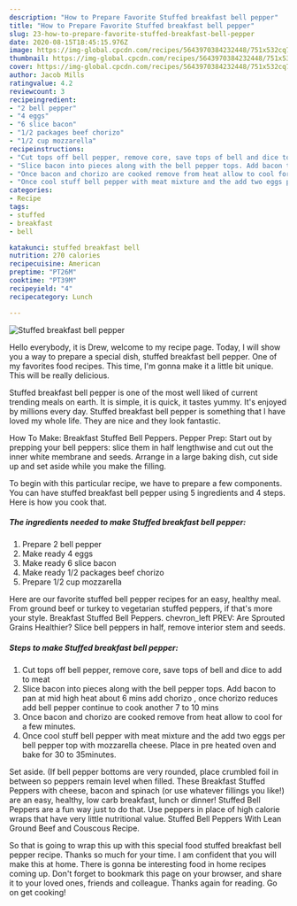 ```yaml
---
description: "How to Prepare Favorite Stuffed breakfast bell pepper"
title: "How to Prepare Favorite Stuffed breakfast bell pepper"
slug: 23-how-to-prepare-favorite-stuffed-breakfast-bell-pepper
date: 2020-08-15T18:45:15.976Z
image: https://img-global.cpcdn.com/recipes/5643970384232448/751x532cq70/stuffed-breakfast-bell-pepper-recipe-main-photo.jpg
thumbnail: https://img-global.cpcdn.com/recipes/5643970384232448/751x532cq70/stuffed-breakfast-bell-pepper-recipe-main-photo.jpg
cover: https://img-global.cpcdn.com/recipes/5643970384232448/751x532cq70/stuffed-breakfast-bell-pepper-recipe-main-photo.jpg
author: Jacob Mills
ratingvalue: 4.2
reviewcount: 3
recipeingredient:
- "2 bell pepper"
- "4 eggs"
- "6 slice bacon"
- "1/2 packages beef chorizo"
- "1/2 cup mozzarella"
recipeinstructions:
- "Cut tops off bell pepper, remove core, save tops of bell and dice to add to meat"
- "Slice bacon into pieces along with the bell pepper tops. Add bacon to pan at mid high heat about 6 mins add chorizo , once chorizo reduces add bell pepper continue to cook another 7 to 10 mins"
- "Once bacon and chorizo are cooked remove from heat allow to cool for a few minutes."
- "Once cool stuff bell pepper with meat mixture and the add two eggs per bell pepper top with mozzarella cheese. Place in pre heated oven and bake for 30 to 35minutes."
categories:
- Recipe
tags:
- stuffed
- breakfast
- bell

katakunci: stuffed breakfast bell 
nutrition: 270 calories
recipecuisine: American
preptime: "PT26M"
cooktime: "PT39M"
recipeyield: "4"
recipecategory: Lunch

---
```



![Stuffed breakfast bell pepper](https://img-global.cpcdn.com/recipes/5643970384232448/751x532cq70/stuffed-breakfast-bell-pepper-recipe-main-photo.jpg)

Hello everybody, it is Drew, welcome to my recipe page. Today, I will show you a way to prepare a special dish, stuffed breakfast bell pepper. One of my favorites food recipes. This time, I'm gonna make it a little bit unique. This will be really delicious.

Stuffed breakfast bell pepper is one of the most well liked of current trending meals on earth. It is simple, it is quick, it tastes yummy. It's enjoyed by millions every day. Stuffed breakfast bell pepper is something that I have loved my whole life. They are nice and they look fantastic.

How To Make: Breakfast Stuffed Bell Peppers. Pepper Prep: Start out by prepping your bell peppers: slice them in half lengthwise and cut out the inner white membrane and seeds. Arrange in a large baking dish, cut side up and set aside while you make the filling.


To begin with this particular recipe, we have to prepare a few components. You can have stuffed breakfast bell pepper using 5 ingredients and 4 steps. Here is how you cook that.

##### The ingredients needed to make Stuffed breakfast bell pepper:

1. Prepare 2 bell pepper
1. Make ready 4 eggs
1. Make ready 6 slice bacon
1. Make ready 1/2 packages beef chorizo
1. Prepare 1/2 cup mozzarella


Here are our favorite stuffed bell pepper recipes for an easy, healthy meal. From ground beef or turkey to vegetarian stuffed peppers, if that&#39;s more your style. Breakfast Stuffed Bell Peppers. chevron_left PREV: Are Sprouted Grains Healthier? Slice bell peppers in half, remove interior stem and seeds. 

##### Steps to make Stuffed breakfast bell pepper:

1. Cut tops off bell pepper, remove core, save tops of bell and dice to add to meat
1. Slice bacon into pieces along with the bell pepper tops. Add bacon to pan at mid high heat about 6 mins add chorizo , once chorizo reduces add bell pepper continue to cook another 7 to 10 mins
1. Once bacon and chorizo are cooked remove from heat allow to cool for a few minutes.
1. Once cool stuff bell pepper with meat mixture and the add two eggs per bell pepper top with mozzarella cheese. Place in pre heated oven and bake for 30 to 35minutes.


Set aside. (If bell pepper bottoms are very rounded, place crumbled foil in between so peppers remain level when filled. These Breakfast Stuffed Peppers with cheese, bacon and spinach (or use whatever fillings you like!) are an easy, healthy, low carb breakfast, lunch or dinner! Stuffed Bell Peppers are a fun way just to do that. Use peppers in place of high calorie wraps that have very little nutritional value. Stuffed Bell Peppers With Lean Ground Beef and Couscous Recipe. 

So that is going to wrap this up with this special food stuffed breakfast bell pepper recipe. Thanks so much for your time. I am confident that you will make this at home. There is gonna be interesting food in home recipes coming up. Don't forget to bookmark this page on your browser, and share it to your loved ones, friends and colleague. Thanks again for reading. Go on get cooking!
